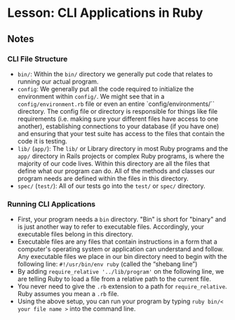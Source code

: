 # Lesson: CLI Applications in Ruby

## Notes

### CLI File Structure

- `bin/`: Within the `bin/` directory we generally put code that relates to running our actual program.
- `config`: We generally put all the code required to initialize the environment within `config/`. We might see that in a `config/environment.rb` file or even an entire `config/environments/`` directory. The config file or directory is responsible for things like file requirements (i.e. making sure your different files have access to one another), establishing connections to your database (if you have one) and ensuring that your test suite has access to the files that contain the code it is testing.
- `lib/` (`app/`): The `lib/` or Library directory in most Ruby programs and the `app/` directory in Rails projects or complex Ruby programs, is where the majority of our code lives. Within this directory are all the files that define what our program can do. All of the methods and classes our program needs are defined within the files in this directory.
- `spec/` (`test/`): All of our tests go into the `test/` or `spec/` directory.

### Running CLI Applications

- First, your program needs a `bin` directory. "Bin" is short for "binary" and is just another way to refer to executable files. Accordingly, your executable files belong in this directory.
- Executable files are any files that contain instructions in a form that a computer's operating system or application can understand and follow. Any executable files we place in our bin directory need to begin with the following line: `#!/usr/bin/env ruby` (called the “shebang line”)
- By adding `require_relative '../lib/program'` on the following line, we are telling Ruby to load a file from a relative path to the current file.
- You never need to give the `.rb` extension to a path for `require_relative`. Ruby assumes you mean a `.rb` file.
- Using the above setup, you can run your program by typing `ruby bin/< your file name >` into the command line.